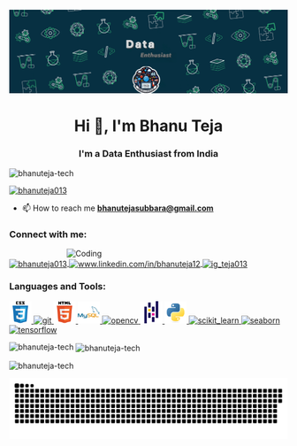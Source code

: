 <!-- Add a header GIF -->
![MasterHead](Data.PNG)

<!-- Main heading with introduction -->
<h1 align="center">Hi 👋, I'm Bhanu Teja</h1>
<h3 align="center">I'm a Data Enthusiast from India</h3>

<!-- Add profile views counter -->
<p align="left"> 
  <img src="https://komarev.com/ghpvc/?username=bhanuteja-tech&label=Profile%20views&color=0e75b6&style=flat" alt="bhanuteja-tech" /> 
</p>

<!-- Add Twitter follow badge -->
<p align="left"> 
  <a href="https://twitter.com/bhanuteja013" target="blank">
    <img src="https://img.shields.io/twitter/follow/bhanuteja013?logo=twitter&style=for-the-badge" alt="bhanuteja013" />
  </a> 
</p>

<!-- Contact information -->
- 📫 How to reach me **bhanutejasubbara@gmail.com**

<!-- Connect with me section -->
<h3 align="left">Connect with me:</h3>

<!-- Add a coding GIF aligned to the right -->
<img align="right" alt="Coding" width="400" src="https://cdn.dribbble.com/users/8619169/screenshots/16116886/media/a63d64bcccad878cb9dfdb9a9f6b6416.gif">

<!-- Social links -->
<p align="left">
  <a href="https://twitter.com/bhanuteja013" target="blank">
    <img align="center" src="https://raw.githubusercontent.com/rahuldkjain/github-profile-readme-generator/master/src/images/icons/Social/twitter.svg" alt="bhanuteja013" height="30" width="40" />
  </a>
  <a href="https://linkedin.com/in/bhanuteja12" target="blank">
    <img align="center" src="https://raw.githubusercontent.com/rahuldkjain/github-profile-readme-generator/master/src/images/icons/Social/linked-in-alt.svg" alt="www.linkedin.com/in/bhanuteja12" height="30" width="40" />
  </a>
  <a href="https://instagram.com/ig_teja013" target="blank">
    <img align="center" src="https://raw.githubusercontent.com/rahuldkjain/github-profile-readme-generator/master/src/images/icons/Social/instagram.svg" alt="ig_teja013" height="30" width="40" />
  </a>
</p>

<!-- Languages and tools section -->
<h3 align="left">Languages and Tools:</h3>
<p align="left"> 
  <a href="https://www.w3schools.com/css/" target="_blank" rel="noreferrer"> 
    <img src="https://raw.githubusercontent.com/devicons/devicon/master/icons/css3/css3-original-wordmark.svg" alt="css3" width="40" height="40"/> 
  </a> 
  <a href="https://git-scm.com/" target="_blank" rel="noreferrer"> 
    <img src="https://www.vectorlogo.zone/logos/git-scm/git-scm-icon.svg" alt="git" width="40" height="40"/> 
  </a> 
  <a href="https://www.w3.org/html/" target="_blank" rel="noreferrer"> 
    <img src="https://raw.githubusercontent.com/devicons/devicon/master/icons/html5/html5-original-wordmark.svg" alt="html5" width="40" height="40"/> 
  </a> 
  <a href="https://www.mysql.com/" target="_blank" rel="noreferrer"> 
    <img src="https://raw.githubusercontent.com/devicons/devicon/master/icons/mysql/mysql-original-wordmark.svg" alt="mysql" width="40" height="40"/> 
  </a> 
  <a href="https://opencv.org/" target="_blank" rel="noreferrer"> 
    <img src="https://www.vectorlogo.zone/logos/opencv/opencv-icon.svg" alt="opencv" width="40" height="40"/> 
  </a> 
  <a href="https://pandas.pydata.org/" target="_blank" rel="noreferrer"> 
    <img src="https://raw.githubusercontent.com/devicons/devicon/2ae2a900d2f041da66e950e4d48052658d850630/icons/pandas/pandas-original.svg" alt="pandas" width="40" height="40"/> 
  </a> 
  <a href="https://www.python.org" target="_blank" rel="noreferrer"> 
    <img src="https://raw.githubusercontent.com/devicons/devicon/master/icons/python/python-original.svg" alt="python" width="40" height="40"/> 
  </a> 
  <a href="https://scikit-learn.org/" target="_blank" rel="noreferrer"> 
    <img src="https://upload.wikimedia.org/wikipedia/commons/0/05/Scikit_learn_logo_small.svg" alt="scikit_learn" width="40" height="40"/> 
  </a> 
  <a href="https://seaborn.pydata.org/" target="_blank" rel="noreferrer"> 
    <img src="https://seaborn.pydata.org/_images/logo-mark-lightbg.svg" alt="seaborn" width="40" height="40"/> 
  </a> 
  <a href="https://www.tensorflow.org" target="_blank" rel="noreferrer"> 
    <img src="https://www.vectorlogo.zone/logos/tensorflow/tensorflow-icon.svg" alt="tensorflow" width="40" height="40"/> 
  </a> 
</p>

<!-- GitHub stats -->
<p>
  <img align="left" src="https://github-readme-stats.vercel.app/api/top-langs?username=bhanuteja-tech&show_icons=true&locale=en&layout=compact" alt="bhanuteja-tech" />
</p>

<p>
  &nbsp;<img align="center" src="https://github-readme-stats.vercel.app/api?username=bhanuteja-tech&show_icons=true&locale=en" alt="bhanuteja-tech" />
</p>

<p>
  <img align="center" src="https://github-readme-streak-stats.herokuapp.com/?user=bhanuteja-tech&" alt="bhanuteja-tech" />
</p>
<p>
  <img align="bottom" src=https://github.com/bhanuteja-tech/bhanuteja-tech/blob/d1b1b4b6998c225c2fd0469f064a0e07c6cbe81f/github-snake-dark.svg
&" alt="bhanuteja-tech" />
</p>

